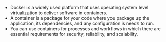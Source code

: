 - Docker is a widely used platform that uses operating system level virtualization to deliver software in containers.
- A container is a package for your code where you package up the application, its dependencies, and any configuration is needs to run.
- You can use containers for processes and workflows in which there are essential requirements for security, reliability, and scalability.